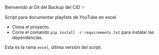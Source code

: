 Bienvenido al Git del Backup del CID ✨

Script para documentar playlists de YouTube en excel.

- Clona el proyecto.
- Corre el comando ``` pip install -r requirements.txt ``` para instalar las dependencias.

Esta es la rama ```excel```, última versión del script.
